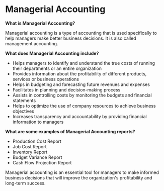 # Managerial Accounting

**What is Managerial Accounting?**

Managerial accounting is a type of accounting that is used specifically to help managers make better business decisions. It is also called management accounting.

**What does Managerial Accounting include?**

* Helps managers to identify and understand the true costs of running their departments or an entire organization
* Provides information about the profitability of different products, services or business operations
* Helps in budgeting and forecasting future revenues and expenses
* Facilitates in planning and decision-making process
* Assists in controlling costs by monitoring the budgets and financial statements
* Helps to optimize the use of company resources to achieve business objectives
* Increases transparency and accountability by providing financial information to managers

**What are some examples of Managerial Accounting reports?**

* Production Cost Report
* Job Cost Report
* Inventory Report
* Budget Variance Report
* Cash Flow Projection Report

Managerial accounting is an essential tool for managers to make informed business decisions that will improve the organization's profitability and long-term success.
